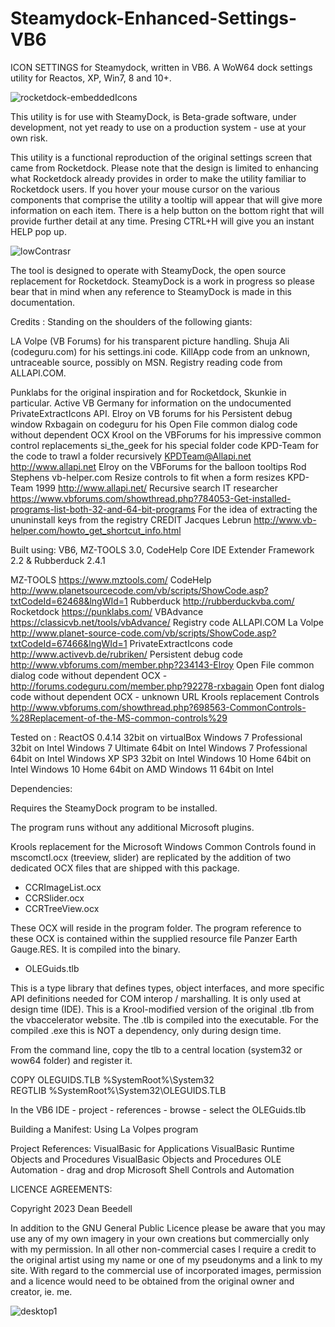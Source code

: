 # Steamydock-Enhanced-Settings-VB6

ICON SETTINGS for Steamydock, written in VB6. A WoW64 dock settings
utility for Reactos, XP, Win7, 8 and 10+.

![rocketdock-embeddedIcons](https://github.com/yereverluvinunclebert/rocketdock/assets/2788342/a525e0e1-50fc-42c9-8cb5-d578e3a9efaf)

This utility is for use with SteamyDock, is Beta-grade software, under
development, not yet ready to use on a production system - use at your
own risk.

This utility is a functional reproduction of the original settings screen that came from Rocketdock. Please note that the design is limited to enhancing what Rocketdock already provides in order to make the utility familiar to Rocketdock users. If you hover your mouse cursor on the various components that comprise the utility a tooltip will appear that will give more information on each item. There is a help button on the bottom right that will provide further detail at any time. Presing CTRL+H will give you an instant HELP pop up.

![lowContrasr](https://github.com/yereverluvinunclebert/rocketdock/assets/2788342/8fee79a9-bb0a-4338-bc83-e251ba6de562)

The tool is designed to operate with SteamyDock, the open source replacement for Rocketdock. SteamyDock is a work in progress so please bear that in mind when any reference to SteamyDock is made in this documentation.

Credits : Standing on the shoulders of the following giants:

LA Volpe (VB Forums) for his transparent picture handling.
Shuja Ali (codeguru.com) for his settings.ini code.
KillApp code from an unknown, untraceable source, possibly on MSN.
Registry reading code from ALLAPI.COM.

Punklabs for the original inspiration and for Rocketdock, Skunkie in particular.
Active VB Germany for information on the undocumented PrivateExtractIcons API.
Elroy on VB forums for his Persistent debug window
Rxbagain on codeguru for his Open File common dialog code without dependent OCX
Krool on the VBForums for his impressive common control replacements
si_the_geek for his special folder code
KPD-Team for the code to trawl a folder recursively KPDTeam@Allapi.net http://www.allapi.net
Elroy on the VBForums for the balloon tooltips
Rod Stephens vb-helper.com Resize controls to fit when a form resizes
KPD-Team 1999 http://www.allapi.net/ Recursive search
IT researcher https://www.vbforums.com/showthread.php?784053-Get-installed-programs-list-both-32-and-64-bit-programs
For the idea of extracting the ununinstall keys from the registry
CREDIT Jacques Lebrun http://www.vb-helper.com/howto_get_shortcut_info.html

Built using: VB6, MZ-TOOLS 3.0, CodeHelp Core IDE Extender Framework 2.2 & Rubberduck 2.4.1

MZ-TOOLS https://www.mztools.com/
CodeHelp http://www.planetsourcecode.com/vb/scripts/ShowCode.asp?txtCodeId=62468&lngWId=1
Rubberduck http://rubberduckvba.com/
Rocketdock https://punklabs.com/
VBAdvance https://classicvb.net/tools/vbAdvance/
Registry code ALLAPI.COM
La Volpe http://www.planet-source-code.com/vb/scripts/ShowCode.asp?txtCodeId=67466&lngWId=1
PrivateExtractIcons code http://www.activevb.de/rubriken/
Persistent debug code http://www.vbforums.com/member.php?234143-Elroy
Open File common dialog code without dependent OCX - http://forums.codeguru.com/member.php?92278-rxbagain
Open font dialog code without dependent OCX - unknown URL
Krools replacement Controls http://www.vbforums.com/showthread.php?698563-CommonControls-%28Replacement-of-the-MS-common-controls%29

Tested on :
ReactOS 0.4.14 32bit on virtualBox
Windows 7 Professional 32bit on Intel
Windows 7 Ultimate 64bit on Intel
Windows 7 Professional 64bit on Intel
Windows XP SP3 32bit on Intel
Windows 10 Home 64bit on Intel
Windows 10 Home 64bit on AMD
Windows 11 64bit on Intel

Dependencies:

Requires the SteamyDock program to be installed.

The program runs without any additional Microsoft plugins.

Krools replacement for the Microsoft Windows Common Controls found in
mscomctl.ocx (treeview, slider) are replicated by the addition of two
dedicated OCX files that are shipped with this package.

- CCRImageList.ocx
- CCRSlider.ocx
- CCRTreeView.ocx

These OCX will reside in the program folder. The program reference to these
OCX is contained within the supplied resource file Panzer Earth Gauge.RES.
It is compiled into the binary.

- OLEGuids.tlb

This is a type library that defines types, object interfaces, and more specific
API definitions needed for COM interop / marshalling. It is only used at design
time (IDE). This is a Krool-modified version of the original .tlb from the
vbaccelerator website. The .tlb is compiled into the executable.
For the compiled .exe this is NOT a dependency, only during design time.

From the command line, copy the tlb to a central location (system32 or wow64
folder) and register it.

COPY OLEGUIDS.TLB %SystemRoot%\System32\
REGTLIB %SystemRoot%\System32\OLEGUIDS.TLB

In the VB6 IDE - project - references - browse - select the OLEGuids.tlb

Building a Manifest:
Using La Volpes program

Project References:
VisualBasic for Applications
VisualBasic Runtime Objects and Procedures
VisualBasic Objects and Procedures
OLE Automation - drag and drop
Microsoft Shell Controls and Automation

LICENCE AGREEMENTS:

Copyright 2023 Dean Beedell

In addition to the GNU General Public Licence please be aware that you may use
any of my own imagery in your own creations but commercially only with my
permission. In all other non-commercial cases I require a credit to the
original artist using my name or one of my pseudonyms and a link to my site.
With regard to the commercial use of incorporated images, permission and a
licence would need to be obtained from the original owner and creator, ie. me.

![desktop1](https://github.com/yereverluvinunclebert/rocketdock/assets/2788342/f2d3be1e-c98f-4597-9c8d-503486cf5afb)
